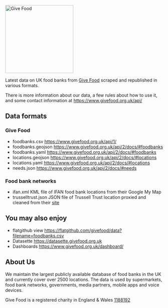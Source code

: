 <img width="217" alt="Give Food" src="https://user-images.githubusercontent.com/763913/120896668-763b9e00-c61a-11eb-9467-35759ce7d922.png">

Latest data on UK food banks from [Give Food](https://www.givefood.org.uk) scraped and republished in various formats.

There is more information about our data, a few rules about how to use it, and some contact information at https://www.givefood.org.uk/api/

## Data formats
### Give Food
* foodbanks.csv https://www.givefood.org.uk/api/1/
* foodbanks.geojson https://www.givefood.org.uk/api/2/docs/#foodbanks
* foodbanks.yaml https://www.givefood.org.uk/api/2/docs/#foodbanks
* locations.geojson https://www.givefood.org.uk/api/2/docs/#locations
* locations.yaml https://www.givefood.org.uk/api/2/docs/#locations
* needs.json https://www.givefood.org.uk/api/2/docs/#needs

### Food bank networks
* ifan.xml KML file of IFAN food bank locations from their Google My Map
* trusselltrust.json JSON file of Trussell Trust location proxied and cleaned from their [site](https://www.trusselltrust.org/get-help/find-a-foodbank/foodbank-search/?foodbank_s=all&callback=?)

## You may also enjoy
* flatgithub view https://flatgithub.com/givefood/data?filename=foodbanks.csv
* Datasette https://datasette.givefood.org.uk
* Dashboards https://www.givefood.org.uk/dashboard/

## About Us
We maintain the largest publicly available database of food banks in the UK and currently cover over 2500 locations. The data is used by supermarkets, food bank networks, governments, media partners, mobile apps and voice devices.

Give Food is a registered charity in England & Wales [1188192](https://register-of-charities.charitycommission.gov.uk/charity-details/?regid=1188192&subid=0)
